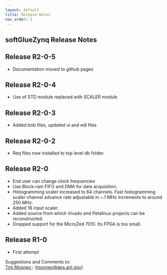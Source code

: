```yaml
---
layout: default
title: Release Notes
nav_order: 3
---
```



softGlueZynq Release Notes
--------------------------

Release R2-0-5
--------------

- Documentation moved to github pages

Release R2-0-4
--------------

- Use of STD module replaced with SCALER module

Release R2-0-3
--------------

- Added bob files, updated ui and edl files

Release R2-0-2
--------------

- Req files now installed to top level db folder.

Release R2-0 
-------------

- End user can change clock frequencies
- Use Block-ram FIFO and DMA for data acquisition.
- Histogramming scaler increased to 64 channels. Fast histogramming scaler channel advance rate adjustable in ~.1 MHz increments to around 250 MHz.
- Added 16 input scaler.
- Added source from which Vivado and Petalinux projects can be reconstructed.
- Dropped support for the MicroZed 7010. Its FPGA is too small.

Release R1-0 
-------------

- First attempt

Suggestions and Comments to:   
[Tim Mooney ](mailto:mooney@aps.anl.gov): (mooney@aps.anl.gov)
